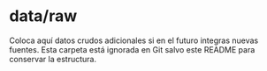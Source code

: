 # data/raw

Coloca aquí datos crudos adicionales si en el futuro integras nuevas fuentes.
Esta carpeta está ignorada en Git salvo este README para conservar la estructura.
